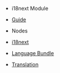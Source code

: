 - i18next Module

- [Guide](modules/i18next/)
  <br/>

- Nodes

- [i18next](modules/i18next/i18next.md)
- [Language Bundle](modules/i18next/language-bundle.md)
- [Translation](modules/i18next/translation.md)
  <br/>
